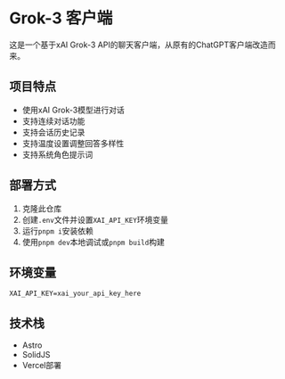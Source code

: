 # Grok-3 客户端 

这是一个基于xAI Grok-3 API的聊天客户端，从原有的ChatGPT客户端改造而来。

## 项目特点

- 使用xAI Grok-3模型进行对话
- 支持连续对话功能
- 支持会话历史记录
- 支持温度设置调整回答多样性
- 支持系统角色提示词

## 部署方式

1. 克隆此仓库
2. 创建`.env`文件并设置`XAI_API_KEY`环境变量
3. 运行`pnpm i`安装依赖
4. 使用`pnpm dev`本地调试或`pnpm build`构建

## 环境变量

```
XAI_API_KEY=xai_your_api_key_here
```

## 技术栈

- Astro
- SolidJS
- Vercel部署 